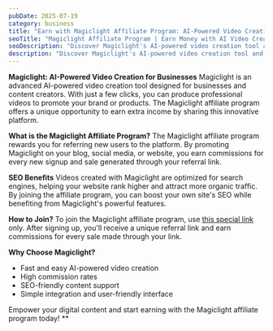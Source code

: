 ```yaml
---
pubDate: 2025-07-19
category: business
title: "Earn with Magiclight Affiliate Program: AI-Powered Video Creation for Businesses"
seoTitle: "Magiclight Affiliate Program | Earn Money with AI Video Creation"
seoDescription: "Discover Magiclight's AI-powered video creation tool and affiliate program. Learn about SEO benefits and earning opportunities for content creators and businesses."
description: "Discover Magiclight's AI-powered video creation tool and affiliate program. Learn about SEO benefits and earning opportunities for content creators and businesses."
---
```


**Magiclight: AI-Powered Video Creation for Businesses**
Magiclight is an advanced AI-powered video creation tool designed for businesses and content creators. With just a few clicks, you can produce professional videos to promote your brand or products. The Magiclight affiliate program offers a unique opportunity to earn extra income by sharing this innovative platform.

**What is the Magiclight Affiliate Program?**
The Magiclight affiliate program rewards you for referring new users to the platform. By promoting Magiclight on your blog, social media, or website, you earn commissions for every new signup and sale generated through your referral link.

**SEO Benefits**
Videos created with Magiclight are optimized for search engines, helping your website rank higher and attract more organic traffic. By joining the affiliate program, you can boost your own site's SEO while benefiting from Magiclight's powerful features.

**How to Join?**
To join the Magiclight affiliate program, use [this special link](https://m.magiclight.ai/official-website?code=znzhjam01) only. After signing up, you'll receive a unique referral link and earn commissions for every sale made through your link.

**Why Choose Magiclight?**
- Fast and easy AI-powered video creation
- High commission rates
- SEO-friendly content support
- Simple integration and user-friendly interface

Empower your digital content and start earning with the Magiclight affiliate program today! **

